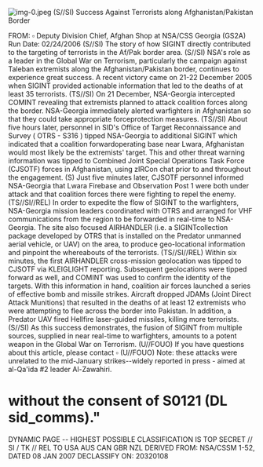 ![img-0.jpeg](img-0.jpeg)
(S//SI) Success Against Terrorists along Afghanistan/Pakistan Border

FROM: $\square$
Deputy Division Chief, Afghan Shop at NSA/CSS Georgia (GS2A)
Run Date: 02/24/2006
(S//SI) The story of how SIGINT directly contributed to the targeting of terrorists in the Af/Pak border area.
(S//SI) NSA's role as a leader in the Global War on Terrorism, particularly the campaign against Taleban extremists along the Afghanistan/Pakistan border, continues to experience great success. A recent victory came on 21-22 December 2005 when SIGINT provided actionable information that led to the deaths of at least 35 terrorists.
(TS//SI) On 21 December, NSA-Georgia intercepted COMINT revealing that extremists planned to attack coalition forces along the border. NSA-Georgia immediately alerted warfighters in Afghanistan so that they could take appropriate forceprotection measures.
(TS//SI) About five hours later, personnel in SID's Office of Target Reconnaissance and Survey ( OTRS - S316 ) tipped NSA-Georgia to additional SIGINT which indicated that a coalition forwardoperating base near Lwara, Afghanistan would most likely be the extremists' target. This and other threat warning information was tipped to Combined Joint Special Operations Task Force (CJSOTF) forces in Afghanistan, using zIRCon chat prior to and throughout the engagement.
(S) Just five minutes later, CJSOTF personnel informed NSA-Georgia that Lwara Firebase and Observation Post 1 were both under attack and that coalition forces there were fighting to repel the enemy.
(TS//SI//REL) In order to expedite the flow of SIGINT to the warfighters, NSA-Georgia mission leaders coordinated with OTRS and arranged for VHF communications from the region to be forwarded in real-time to NSA-Georgia. The site also focused AIRHANDLER (i.e. a SIGINTcollection package developed by OTRS that is installed on the Predator unmanned aerial vehicle, or UAV) on the area, to produce geo-locational information and pinpoint the whereabouts of the terrorists.
(TS//SI//REL) Within six minutes, the first AIRHANDLER cross-mission geolocation was tipped to CJSOTF via KLEIGLIGHT reporting. Subsequent geolocations were tipped forward as well, and COMINT was used to confirm the identity of the targets. With this information in hand, coalition air forces launched a series of effective bomb and missile strikes.
Aircraft dropped JDAMs (Joint Direct Attack Munitions) that resulted in the deaths of at least 12 extremists who were attempting to flee across the border into Pakistan. In addition, a Predator UAV fired Hellfire laser-guided missiles, killing more terrorists.
(S//SI) As this success demonstrates, the fusion of SIGINT from multiple sources, supplied in near real-time to warfighters, amounts to a potent weapon in the Global War on Terrorism.
(U//FOUO) If you have questions about this article, please contact $\square$ (U//FOUO) Note: these attacks were unrelated to the mid-January strikes--widely reported in press - aimed at al-Qa'ida \#2 leader Al-Zawahiri.
# without the consent of S0121 (DL sid_comms)." 

DYNAMIC PAGE -- HIGHEST POSSIBLE CLASSIFICATION IS TOP SECRET // SI / TK // REL TO USA AUS CAN GBR NZL
DERIVED FROM: NSA/CSSM 1-52, DATED 08 JAN 2007 DECLASSIFY ON: 20320108
